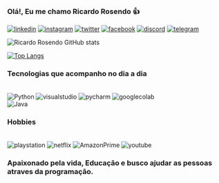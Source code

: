 
### Olá!, Eu me chamo Ricardo Rosendo 👍

[![linkedin](https://img.shields.io/badge/LinkedIn-0077B5?style=for-the-badge&logo=linkedin&logoColor=white)](https://www.linkedin.com/in/ricardo-rosendo-329b4176)
[![instagram](https://img.shields.io/badge/Instagram-E4405F?style=for-the-badge&logo=instagram&logoColor=white)](https://www.instagram.com/ricardocrosendo7/)
[![twitter](https://img.shields.io/badge/Twitter-1DA1F2?style=for-the-badge&logo=twitter&logoColor=white)](https://twitter.com/ricardorosendo8?t=93_LY7QS_AUsBsTAnv_qBA&s=35)
[![facebook](https://img.shields.io/badge/Facebook-1877F2?style=for-the-badge&logo=facebook&logoColor=white)](https://www.facebook.com/richard.rosendo.33?mibextid=ZbWKwL)
[![discord](https://img.shields.io/badge/Discord-7289DA?style=for-the-badge&logo=discord&logoColor=white)]( https://discord.com/richardstick#5631)
[![telegram](https://img.shields.io/badge/Telegram-2CA5E0?style=for-the-badge&logo=telegram&logoColor=white)](https://t.me/Rickicr)

![Ricardo Rosendo GitHub stats](https://github-readme-stats.vercel.app/api?username=rickicr-collab&show_icons=true&theme=tokyonight)

[![Top Langs](https://github-readme-stats.vercel.app/api/top-langs/?username=rickicr-collab)](https://github.com/anuraghazra/github-readme-stats)


### Tecnologias que acompanho no dia a dia 

<div style="display: inline_block"><br/>
  <img align="center" alt="Python" src="https://img.shields.io/badge/Python-3776AB?style=for-the-badge&logo=python&logoColor=white"/>
  <img align="center" alt="visualstudio" src="https://img.shields.io/badge/Visual_Studio-5C2D91?style=for-the-badge&logo=visual%20studio&logoColor=white">
  <img align="center" alt="pycharm" src="https://img.shields.io/badge/PyCharm-000000.svg?&style=for-the-badge&logo=PyCharm&logoColor=white">
  <img align="center" alt="googlecolab" src="https://img.shields.io/badge/Colab-F9AB00?style=for-the-badge&logo=googlecolab&color=525252"><br/>
  <img align="center" alt="Java" src="https://img.shields.io/badge/Java-ED8B00?style=for-the-badge&logo=openjdk&logoColor=white">
</div>
 
### Hobbies 
<div style="display: inline_block"><br/>
  <img align="center" alt="playstation" src="https://img.shields.io/badge/PlayStation-003791?style=for-the-badge&logo=playstation&logoColor=white">
  <img align="center" alt="netflix" src="https://img.shields.io/badge/Netflix-E50914?style=for-the-badge&logo=netflix&logoColor=white">
  <img align="center" alt="AmazonPrime" src="https://img.shields.io/badge/Amazon%20Prime-00A8E1?style=for-the-badge&logo=netflix&logoColor=white">
  <img align="center" alt="youtube" src="https://img.shields.io/badge/YouTube-FF0000?style=for-the-badge&logo=youtube&logoColor=white">
</div>

### Apaixonado pela vida, Educação e busco ajudar as pessoas atraves da programação. 
